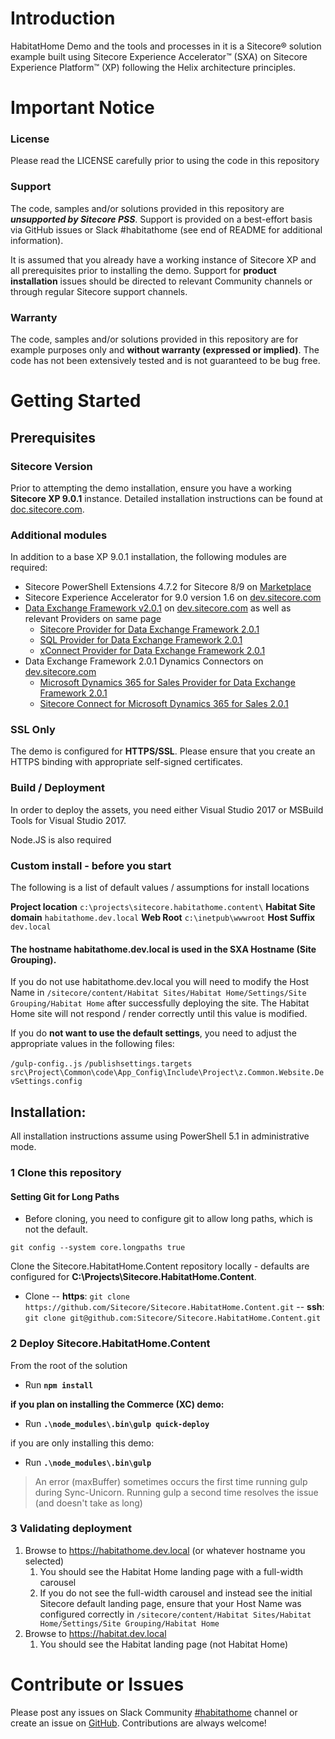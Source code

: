 # Introduction 
HabitatHome  Demo and the tools and processes in it is a Sitecore&reg; solution example built using Sitecore Experience Accelerator&trade; (SXA) on Sitecore Experience Platform&trade; (XP)  following the Helix architecture principles.


# Important Notice

### License
Please read the LICENSE carefully prior to using the code in this repository
 
### Support

The code, samples and/or solutions provided in this repository are ***unsupported by Sitecore PSS***. Support is provided on a best-effort basis via GitHub issues or Slack #habitathome (see end of README for additional information).

It is assumed that you already have a working instance of Sitecore XP and all prerequisites prior to installing the demo. Support for **product installation** issues should be directed to relevant Community channels or through regular Sitecore support channels. 

### Warranty

The code, samples and/or solutions provided in this repository are for example purposes only and **without warranty (expressed or implied)**. The code has not been extensively tested and is not guaranteed to be bug free.  

# Getting Started

## Prerequisites

### Sitecore Version

Prior to attempting the demo installation, ensure you have a working **Sitecore XP 9.0.1** instance. Detailed installation instructions can be found at [doc.sitecore.com](https://dev.sitecore.net/Downloads/Sitecore_Experience_Platform/90/Sitecore_Experience_Platform_90_Update1.aspx).

### Additional modules
In addition to a base XP 9.0.1 installation, the following modules are required:

- Sitecore PowerShell Extensions 4.7.2 for Sitecore 8/9 on [Marketplace](https://marketplace.sitecore.net/services/~/download/3D2CADDAB4A34CEFB1CFD3DD86D198D5.ashx?data=Sitecore%20PowerShell%20Extensions-4.7.2%20for%20Sitecore%208&itemId=6aaea046-83af-4ef1-ab91-87f5f9c1aa57)
- Sitecore Experience Accelerator for 9.0 version 1.6 on [dev.sitecore.com](https://dev.sitecore.net/en/Downloads/Sitecore_Experience_Accelerator/16/Sitecore_Experience_Accelerator_16_Initial_Release.aspx)
- [Data Exchange Framework v2.0.1](https://dev.sitecore.net/~/media/C50B044E45FE4C4DA9E675CBEED3AA09.ashx) on [dev.sitecore.com](https://dev.sitecore.net/Downloads/Data_Exchange_Framework/2x/Data_Exchange_Framework_201.aspx) as well as relevant Providers on same page
	- [Sitecore Provider for Data Exchange Framework 2.0.1](https://dev.sitecore.net/~/media/D57A1FBB98ED4125B78D740E5B5F1772.ashx)
	- [SQL Provider for Data Exchange Framework 2.0.1](https://dev.sitecore.net/~/media/F243222B9A95497BAB6B591D39560E95.ashx)
	- [xConnect Provider for Data Exchange Framework 2.0.1](https://dev.sitecore.net/~/media/C61F1265BB494CAFA4229FC9FC704AB0.ashx) 
- Data Exchange Framework 2.0.1 Dynamics Connectors on [dev.sitecore.com](https://dev.sitecore.net/Downloads/Dynamics_CRM_Connect/2x/Sitecore_Connect_for_Microsoft_Dynamics_365_for_Sales_201.aspx)
	- [Microsoft Dynamics 365 for Sales Provider for Data Exchange Framework 2.0.1](https://dev.sitecore.net/~/media/819FB4C75CC74A8C984C343BEF7B53F1.ashx)
	- [Sitecore Connect for Microsoft Dynamics 365 for Sales 2.0.1](https://dev.sitecore.net/~/media/ADBAF4CC6736499EBA0EBA6A9767D825.ashx)
	
### SSL Only
The demo is configured for **HTTPS/SSL**. Please ensure that you create an HTTPS binding with appropriate self-signed certificates.

### Build / Deployment

In order to deploy the assets, you need either Visual Studio 2017 or MSBuild Tools for Visual Studio 2017.

Node.JS is also required



### Custom install - before you start

The following is a list of default values / assumptions for install locations

**Project location**		`c:\projects\sitecore.habitathome.content\`
**Habitat Site domain**				`habitathome.dev.local`
**Web Root**						`c:\inetpub\wwwroot`
**Host Suffix**						`dev.local`

#### The hostname habitathome.dev.local is used in the SXA Hostname (Site Grouping). 

If you do not use habitathome.dev.local you will need to modify the Host Name in 
`/sitecore/content/Habitat Sites/Habitat Home/Settings/Site Grouping/Habitat Home` after successfully deploying the site.
The Habitat Home site will not respond / render correctly until this value is modified. 

If you do **not want to use the default settings**, you need to adjust the appropriate values in the following files:

`/gulp-config..js` 
`/publishsettings.targets` 
`src\Project\Common\code\App_Config\Include\Project\z.Common.Website.DevSettings.config`


## Installation:

All installation instructions assume using PowerShell 5.1 in administrative mode.

### 1 Clone this repository

#### Setting Git for Long Paths

- Before cloning, you need to configure git to allow long paths, which is not the default.

`git config --system core.longpaths true`

Clone the Sitecore.HabitatHome.Content repository locally - defaults are configured for **C:\Projects\Sitecore.HabitatHome.Content**. 


- Clone 
-- **https**:	`git clone https://github.com/Sitecore/Sitecore.HabitatHome.Content.git` 
-- **ssh**:		`git clone git@github.com:Sitecore/Sitecore.HabitatHome.Content.git`

### 2 Deploy Sitecore.HabitatHome.Content

From the root of the solution
- Run **`npm install`**

**if you plan on installing the Commerce (XC) demo:**
- Run **`.\node_modules\.bin\gulp quick-deploy`** 

if you are only installing this demo:
- Run **`.\node_modules\.bin\gulp`**

> An error (maxBuffer) sometimes occurs the first time running gulp during Sync-Unicorn. 
> Running gulp a second time resolves the issue (and doesn't take as long)

### 3 Validating deployment



1. Browse to https://habitathome.dev.local (or whatever hostname you selected)
	1. You should see the Habitat Home landing page with a full-width carousel
	2. If you do not see the full-width carousel and instead see the initial Sitecore default landing page, ensure that your Host Name was configured correctly in `/sitecore/content/Habitat Sites/Habitat Home/Settings/Site Grouping/Habitat Home`
1. Browse to https://habitat.dev.local
	1. You should see the Habitat landing page (not Habitat Home)


# Contribute or Issues
Please post any issues on Slack Community [#habitathome](https://sitecorechat.slack.com/messages/habitathome/) channel or create an issue on [GitHub](https://github.com/Sitecore/Sitecore.HabitatHome.Content/issues). Contributions are always welcome!
